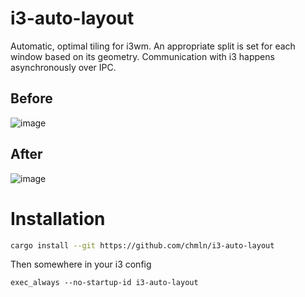 # i3-auto-layout
Automatic, optimal tiling for i3wm. An appropriate split is set for each window based on its geometry. Communication with i3 happens asynchronously over IPC.

## Before

![image](https://user-images.githubusercontent.com/11352152/67165362-f207aa80-f351-11e9-92e7-7294bfd678c0.png)

## After
![image](https://user-images.githubusercontent.com/11352152/67165367-f7fd8b80-f351-11e9-8f1c-3ef53528c5ca.png)

# Installation

```sh
cargo install --git https://github.com/chmln/i3-auto-layout
```

Then somewhere in your i3 config

```
exec_always --no-startup-id i3-auto-layout
```
